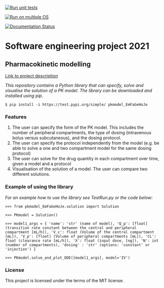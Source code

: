 [![Run unit tests](https://github.com/ejin700/pkpd/actions/workflows/unit_tests.yml/badge.svg)](https://github.com/ejin700/pkpd/actions/workflows/unit_tests.yml)

[![Run on multiple OS](https://github.com/ejin700/pkpd/actions/workflows/os_tests.yml/badge.svg)](https://github.com/ejin700/pkpd/actions/workflows/os_tests.yml)

[![Documentation Status](https://readthedocs.org/projects/pk-project/badge/?version=latest)](https://pk-project.readthedocs.io/en/latest/?badge=latest)

# **Software engineering project 2021**
## **Pharmacokinetic modelling**

[Link to project description](https://sabs-r3.github.io/software-engineering-projects/01-introduction/index.html)

*This repository contains a Python library that can specify, solve and visualise the solution of a PK model. The library can be downloaded and installed using pip.*

`$ pip install -i https://test.pypi.org/simple/ pkmodel_EmFaGeHoJe`

### **Features**

1. The user can specify the form of the PK model. This includes the number of peripheral compartments, the type of dosing (intravenous bolus versus subcutaneous), and the dosing protocol.
2. The user can specify the protocol independently from the model (e.g. be able to solve a one and two compartment model for the same dosing protocol)
3. The user can solve for the drug quantity in each compartment over time, given a model and a protocol
4. Visualisation of the solution of a model. The user can compare two different solutions.

### **Example of using the library**
*For an example how to use the library see TestRun.py or the code below:*

`>>> from pkmodel_EmFaGeHoJe.solution import Solution`

`>>> PKmodel = Solution()`

`>>> model1_args = {
                'name': 'str' (name of model),
                'Q_p': [float] (transition rate constant between the central and peripheral compartment [mL/h]),
                'V_c': float (Volume of the central compartment [mL]),
                'V_p': [float] (Volume of peripheral compartments [mL]),
                'CL': float (clearance rate [mL/h]),
                'X': float (input dose, [ng]),
                'N': int (number of compartments),
                'dosing' : 'str' (options: 'constant' or 'injection')
                }`

`>>> PKmodel.solve_and_plot_ODE([model1_args], model='IV')`

 
### **License**

 This project is licensed under the terms of the MIT license.





